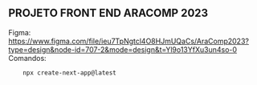 ## PROJETO FRONT END ARACOMP 2023

Figma: https://www.figma.com/file/ieu7TpNgtcl4O8HJmUQaCs/AraComp2023?type=design&node-id=707-2&mode=design&t=Yl9o13YfXu3un4so-0
Comandos:
```bash
    npx create-next-app@latest
```